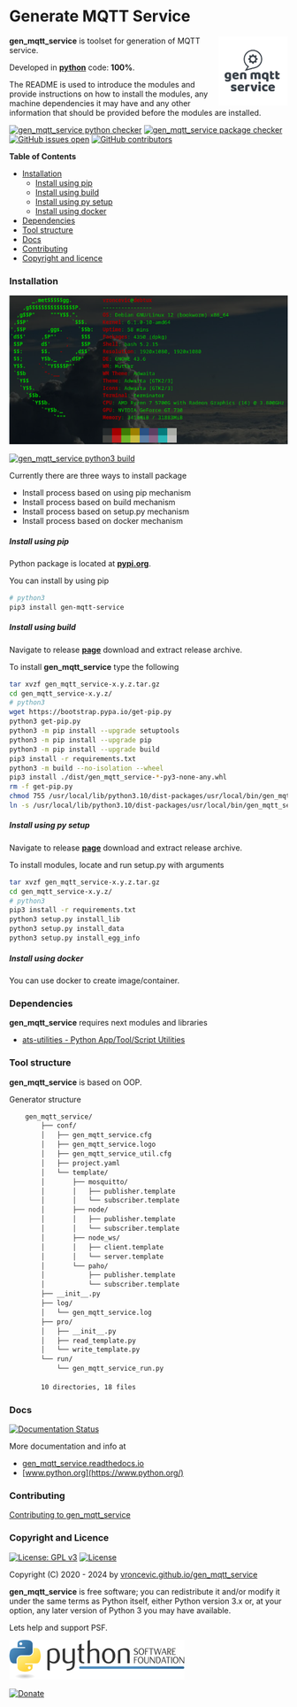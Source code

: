 # Generate MQTT Service

<img align="right" src="https://raw.githubusercontent.com/vroncevic/gen_mqtt_service/dev/docs/gen_mqtt_service_logo.png" width="25%">

**gen_mqtt_service** is toolset for generation of MQTT service.

Developed in **[python](https://www.python.org/)** code: **100%**.

The README is used to introduce the modules and provide instructions on
how to install the modules, any machine dependencies it may have and any
other information that should be provided before the modules are installed.

[![gen_mqtt_service python checker](https://github.com/vroncevic/gen_mqtt_service/actions/workflows/gen_mqtt_service_python_checker.yml/badge.svg)](https://github.com/vroncevic/gen_mqtt_service/actions/workflows/gen_mqtt_service_python_checker.yml) [![gen_mqtt_service package checker](https://github.com/vroncevic/gen_mqtt_service/actions/workflows/gen_mqtt_service_package_checker.yml/badge.svg)](https://github.com/vroncevic/gen_mqtt_service/actions/workflows/gen_mqtt_service_package.yml) [![GitHub issues open](https://img.shields.io/github/issues/vroncevic/gen_mqtt_service.svg)](https://github.com/vroncevic/gen_mqtt_service/issues) [![GitHub contributors](https://img.shields.io/github/contributors/vroncevic/gen_mqtt_service.svg)](https://github.com/vroncevic/gen_mqtt_service/graphs/contributors)

<!-- START doctoc generated TOC please keep comment here to allow auto update -->
<!-- DON'T EDIT THIS SECTION, INSTEAD RE-RUN doctoc TO UPDATE -->
**Table of Contents**

- [Installation](#installation)
    - [Install using pip](#install-using-pip)
    - [Install using build](#install-using-build)
    - [Install using py setup](#install-using-py-setup)
    - [Install using docker](#install-using-docker)
- [Dependencies](#dependencies)
- [Tool structure](#tool-structure)
- [Docs](#docs)
- [Contributing](#contributing)
- [Copyright and licence](#copyright-and-licence)

<!-- END doctoc generated TOC please keep comment here to allow auto update -->

### Installation

![debian linux os](https://raw.githubusercontent.com/vroncevic/gen_mqtt_service/dev/docs/debtux.png)

[![gen_mqtt_service python3 build](https://github.com/vroncevic/gen_mqtt_service/actions/workflows/gen_mqtt_service_python3_build.yml/badge.svg)](https://github.com/vroncevic/gen_mqtt_service/actions/workflows/gen_mqtt_service_python3_build.yml)

Currently there are three ways to install package
* Install process based on using pip mechanism
* Install process based on build mechanism
* Install process based on setup.py mechanism
* Install process based on docker mechanism

##### Install using pip

Python package is located at **[pypi.org](https://pypi.org/project/gen-mqtt-service/)**.

You can install by using pip

```bash
# python3
pip3 install gen-mqtt-service
```

##### Install using build

Navigate to release **[page](https://github.com/vroncevic/gen_mqtt_service/releases/)** download and extract release archive.

To install **gen_mqtt_service** type the following

```bash
tar xvzf gen_mqtt_service-x.y.z.tar.gz
cd gen_mqtt_service-x.y.z/
# python3
wget https://bootstrap.pypa.io/get-pip.py
python3 get-pip.py 
python3 -m pip install --upgrade setuptools
python3 -m pip install --upgrade pip
python3 -m pip install --upgrade build
pip3 install -r requirements.txt
python3 -m build --no-isolation --wheel
pip3 install ./dist/gen_mqtt_service-*-py3-none-any.whl
rm -f get-pip.py
chmod 755 /usr/local/lib/python3.10/dist-packages/usr/local/bin/gen_mqtt_service_run.py
ln -s /usr/local/lib/python3.10/dist-packages/usr/local/bin/gen_mqtt_service_run.py /usr/local/bin/gen_mqtt_service_run.py
```

##### Install using py setup

Navigate to release **[page](https://github.com/vroncevic/gen_mqtt_service/releases/)** download and extract release archive.

To install modules, locate and run setup.py with arguments

```bash
tar xvzf gen_mqtt_service-x.y.z.tar.gz
cd gen_mqtt_service-x.y.z/
# python3
pip3 install -r requirements.txt
python3 setup.py install_lib
python3 setup.py install_data
python3 setup.py install_egg_info
```

##### Install using docker

You can use docker to create image/container.

### Dependencies

**gen_mqtt_service** requires next modules and libraries

* [ats-utilities - Python App/Tool/Script Utilities](https://vroncevic.github.io/ats_utilities)

### Tool structure

**gen_mqtt_service** is based on OOP.

Generator structure

```bash
    gen_mqtt_service/
        ├── conf/
        │   ├── gen_mqtt_service.cfg
        │   ├── gen_mqtt_service.logo
        │   ├── gen_mqtt_service_util.cfg
        │   ├── project.yaml
        │   └── template/
        │       ├── mosquitto/
        │       │   ├── publisher.template
        │       │   └── subscriber.template
        │       ├── node/
        │       │   ├── publisher.template
        │       │   └── subscriber.template
        │       ├── node_ws/
        │       │   ├── client.template
        │       │   └── server.template
        │       └── paho/
        │           ├── publisher.template
        │           └── subscriber.template
        ├── __init__.py
        ├── log/
        │   └── gen_mqtt_service.log
        ├── pro/
        │   ├── __init__.py
        │   ├── read_template.py
        │   └── write_template.py
        └── run/
            └── gen_mqtt_service_run.py
        
        10 directories, 18 files
```

### Docs

[![Documentation Status](https://readthedocs.org/projects/gen_mqtt_service/badge/?version=latest)](https://gen-mqtt-service.readthedocs.io/en/latest/?badge=latest)

More documentation and info at

* [gen_mqtt_service.readthedocs.io](https://gen-mqtt-service.readthedocs.io)
* [www.python.org](https://www.python.org/)

### Contributing

[Contributing to gen_mqtt_service](CONTRIBUTING.md)

### Copyright and Licence

[![License: GPL v3](https://img.shields.io/badge/License-GPLv3-blue.svg)](https://www.gnu.org/licenses/gpl-3.0) [![License](https://img.shields.io/badge/License-Apache%202.0-blue.svg)](https://opensource.org/licenses/Apache-2.0)

Copyright (C) 2020 - 2024 by [vroncevic.github.io/gen_mqtt_service](https://vroncevic.github.io/gen_mqtt_service)

**gen_mqtt_service** is free software; you can redistribute it and/or modify
it under the same terms as Python itself, either Python version 3.x or,
at your option, any later version of Python 3 you may have available.

Lets help and support PSF.

[![Python Software Foundation](https://raw.githubusercontent.com/vroncevic/gen_mqtt_service/dev/docs/psf-logo-alpha.png)](https://www.python.org/psf/)

[![Donate](https://www.paypalobjects.com/en_US/i/btn/btn_donateCC_LG.gif)](https://www.python.org/psf/donations/)
